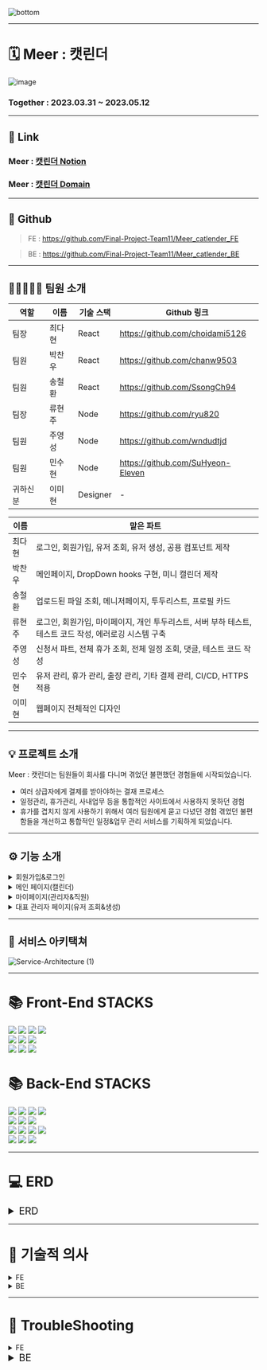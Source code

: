 ![bottom](https://github.com/Final-Project-Team11/Meer_catlender_FE/assets/124993422/c7aac152-34cd-40f2-ac32-2528b76f06c5)

---
# 🗓️ Meer : 캣린더
![image](https://github.com/Final-Project-Team11/Meer_catlender_FE/assets/124577334/eb462824-687b-485c-9223-0399ef3c82a4)

### Together : 2023.03.31 ~ 2023.05.12

---
## 🔗 Link

### Meer : [캣린더 Notion](https://magical-puppy-b7f.notion.site/Final_Project_Team11-Meer-71cb657348d24b188150a5e12df42b86)
### Meer : [캣린더 Domain](https://meercatlendar.store)
---
## 🔗  Github

> FE : https://github.com/Final-Project-Team11/Meer_catlender_FE 

> BE : https://github.com/Final-Project-Team11/Meer_catlender_BE

---

## 🙋🏼‍♀️🙋🏼 팀원 소개 


| 역할 | 이름   | 기술 스택 |  Github 링크              |
| --- | ------ | --------- | ------------------------ |
| 팀장 | 최다현 | React     |  https://github.com/choidami5126 |
| 팀원 | 박찬우 | React     |  https://github.com/chanw9503 |
| 팀원 | 송철환 | React     |  https://github.com/SsongCh94 |
| 팀장 | 류현주 | Node      |  https://github.com/ryu820 |
| 팀원 | 주영성 | Node      |  https://github.com/wndudtjd |
| 팀원 | 민수현 | Node      |  https://github.com/SuHyeon-Eleven |
| 귀하신 분 | 이미현 | Designer   | -                        |

| 이름 | 맡은 파트 |
| --- | --------- |
| 최다현 | 로그인, 회원가입, 유저 조회, 유저 생성, 공용 컴포넌트 제작 |
| 박찬우 | 메인페이지, DropDown hooks 구현, 미니 캘린더 제작 |
| 송철환 | 업로드된 파일 조회, 메니저페이지, 투두리스트, 프로필 카드 |
| 류현주 | 로그인, 회원가입, 마이페이지, 개인 투두리스트, 서버 부하 테스트, 테스트 코드 작성, 에러로깅 시스템 구축 |
| 주영성 | 신청서 파트, 전체 휴가 조회, 전체 일정 조회, 댓글, 테스트 코드 작성 |
| 민수현 | 유저 관리, 휴가 관리, 출장 관리, 기타 결제 관리, CI/CD, HTTPS적용 |
| 이미현 | 웹페이지 전체적인 디자인 |

---

## 💡 프로젝트 소개 
Meer : 캣린더는 팀원들이 회사를 다니며 겪었던 불편했던 경험들에 시작되었습니다.

- 여러 상급자에게 결제를 받아야하는 결재 프로세스
- 일정관리, 휴가관리, 사내업무 등을 통합적인 사이트에서 사용하지 못하던 경험
- 휴가를 겹치지 않게 사용하기 위해서 여러 팀원에게 묻고 다녔던 경험
겪었던 불편함들을 개선하고 통합적인 일정&업무 관리 서비스를 기획하게 되었습니다.

---

## ⚙️ 기능 소개

<details>
<summary>회원가입&로그인</summary>

- 회원가입은 `대표 관리자`만 가능합니다.
  
- 대표 관리자는 회원가입 후 좌측 상단 카트 박스에 `유저 관리`를 통해 유저 조회&생성 페이지로 이동하여 `기존 유저를 조회` 하거나 `신규 유저를 생성`할 수 있습니다.
  
- 신규 유저 생성 시 비밀번호는 아이디와 같으며, `최초 로그인 시 변경`합니다.
</details>

<details>
<summary>메인 페이지(캘린더)</summary>

- 우측 상단 `Change Icon`을 통해 `일정 ←→ 휴가 탭`을 변경할 수 있습니다.
  
- 캘린더를 `클릭, 드래그` 하여 일정, 휴가를 생성할 수 있습니다.
  
- 일정 탭에서는 `회의, 이벤트, 출장, 미팅` ****중 선택하여 작성합니다.
  
- 파일을 첨부하거나, 팀원을 멘션할 수 있습니다.
  
- 우측 상단 드롭다운을 통해 `문서류(보고서, 회의록, 결제요청서)`를 작성할 수 있습니다.
  
- 휴가 탭에서는 `휴가, 반차, 연차, 병가`를 선택하여 작성할 수 있습니다.
  
- 좌측 Todo 보드를 통해 내 업무 리스트들을 작성하고, 확인할 수 있습니다.
  
  - **(마이페이지와 연동됩니다.)**
  
- 프로필 카드의 `수정 아이콘`을 통해, 유저의 정보를 수정할 수 있습니다.
  
</details>
  
 <details>
<summary>마이페이지(관리자&직원)</summary> 

- 프로필 카드의 기능은 메인 페이지와 동일합니다.
   
- Todo 리스트의 기능은 메인 페이지와 동일합니다.
   
- 상단 미니 캘린더로 `금주의 일정을 확인`할 수 있고 클릭 시 메인 페이지로 이동합니다.
   
- 좌측 하단 내가 올린 최근 휴가의 `승인, 반려, 대기중` 상태에 따라 아이콘이 변경됩니다.

- **언급된 일정** : 내가 멘션된 일정 리스트를 볼 수 있습니다.(관리자의 경우 모든 일정에 태그 됩니다.)
   
- **보고서** : 팀내에 작성된 보고서 리스트를 볼 수 있습니다.
  - 클릭 시 상세 내용 확인이 가능합니다.
   
- **출장관련/내가 올린 결재** : 
  1. `관리자` 직원이 올린 출장 일정을 확인하고 승인/반려 합니다.
  2. `직원` 내가 올린 결재 리스트와 승인/반려 상태를 확인할 수 있습니다.
   
- 휴가 요청 : 
  1. `관리자`의 경우에만 표출 됩니다. 팀원이 올린 휴가에 대해서 승인/반려 할 수 있습니다.
   
- **회의록, 보고서** : 팀내에 작성된 회의록과 보고서 리스트를 볼 수 있습니다.
  - 클릭 시 상세 내용 확인이 가능합니다
   
- **결재요청/ 내가 올린 파일** : 
  1. `관리자`직원이 올린 결재요청을 확인하고 승인/반려 할 수 있습니다. 
  2. `직원` 팀내에 내가 올린 파일 리스트를 볼 수 있습니다.
   
  </details>

 <details>
<summary>대표 관리자 페이지(유저 조회&생성)</summary> 

- 전체 유저를 조회할 수 있고, `팀별로 필터링, 이름으로 특정 유저를 검색`할 수 있습니다.
     
- 특정 유저 클릭 시 `상세 정보를 조회`할 수 있습니다
     
- 상세 조회 중 유저의 정보를 `수정, 삭제`할 수 있습니다.
     
- 신규 유저 계정을 `생성`할 수 있습니다.
 </details>
  
---
  
## 🧩 서비스 아키택쳐

![Service-Architecture (1)](https://github.com/Final-Project-Team11/Meer_catlender_FE/assets/124577334/2d549489-3aaf-40d2-902e-ecc28485db05)

---


<div align=left><h1>📚 Front-End STACKS</h1></div>
<div align=left> 
  <img src="https://img.shields.io/badge/typescript-3178C6?style=for-the-badge&logo=typescript&logoColor=white">
  <img src="https://img.shields.io/badge/axios-5A29E4?style=for-the-badge&logo=axios&logoColor=white">
  <img src="https://img.shields.io/badge/react-61DAFB?style=for-the-badge&logo=react&logoColor=white">
  <img src="https://img.shields.io/badge/vercel-000000?style=for-the-badge&logo=vercel&logoColor=white">
  <br>
  
  <img src="https://img.shields.io/badge/react query-FF4154?style=for-the-badge&logo=react query&logoColor=white">
  <img src="https://img.shields.io/badge/styled components-DB7093?style=for-the-badge&logo=styled components&logoColor=white">
  <img src="https://img.shields.io/badge/react hook form-EC5990?style=for-the-badge&logo=react hook form&logoColor=white">
  <br>
  
  <img src="https://img.shields.io/badge/react router-CA4245?style=for-the-badge&logo=react router&logoColor=white">
  <img src="https://img.shields.io/badge/recoil-000000?style=for-the-badge&logo=recoli&logoColor=white">
  <img src="https://img.shields.io/badge/toast ui calendar-FF6618?style=for-the-badge&logo=toast ui calendar&logoColor=white">
</div>

<div align=left><h1>📚 Back-End STACKS</h1></div>
<div align=left> 
  <img src="https://img.shields.io/badge/javascript-F7DF1E?style=for-the-badge&logo=javascript&logoColor=white">
  <img src="https://img.shields.io/badge/node.js-339933?style=for-the-badge&logo=node.js&logoColor=white">
  <img src="https://img.shields.io/badge/amazon ec2-FF9900?style=for-the-badge&logo=amazon ec2&logoColor=white">
  <img src="https://img.shields.io/badge/pm2-2B037A?style=for-the-badge&logo=pm2&logoColor=white">
  <br>
  
  <img src="https://img.shields.io/badge/json web tokens-000000?style=for-the-badge&logo=json web tokens&logoColor=white">
  <img src="https://img.shields.io/badge/sequelize-52B0E7?style=for-the-badge&logo=sequelize&logoColor=white">
  <img src="https://img.shields.io/badge/jest-C21325?style=for-the-badge&logo=jest&logoColor=white">
  <br>
  
  <img src="https://img.shields.io/badge/express-000000?style=for-the-badge&logo=express&logoColor=white">
  <img src="https://img.shields.io/badge/github actions-2088FF?style=for-the-badge&logo=github actions&logoColor=white">
  <img src="https://img.shields.io/badge/multer-F46519?style=for-the-badge&logo=multer&logoColor=white">
  <img src="https://img.shields.io/badge/amazon rds-527FFF?style=for-the-badge&logo=amazon rds&logoColor=white">
  <br>
  
  <img src="https://img.shields.io/badge/slack-4A154B?style=for-the-badge&logo=slack&logoColor=white">
  <img src="https://img.shields.io/badge/mysql-4479A1?style=for-the-badge&logo=mysql&logoColor=white">
  <img src="https://img.shields.io/badge/amazon s3-569A31?style=for-the-badge&logo=amazon s3&logoColor=white">
</div>

---

# 💻 ERD
<details>
<summary style="font-size: 20px;">ERD</summary>

![drawSQL-final-export-2023-05-05](https://github.com/Final-Project-Team11/Meer_catlender_BE/assets/70690690/0592d0d4-6398-4ece-be27-bf444222b154)
  
</details>

---

# 🧠 기술적 의사 
 <details>
<summary>FE</summary> 
  
  
<details>
<summary>TypeScript</summary> 
  
1. JavaScript는 모든 타입을 받을 수 있어 비교적 빠른 작업이 가능하지만, 가독성과 유지 보수 측면에서 단점이 존재
  
2. TypeScript는 JavaScript의 상위 집합 언어로, 정적 타입 검사와 코드 어시스트 기능 등을 제공하여 코드의 안정성과 가독성을 높여주는 장점을 가짐
    - TypeScript의 정적 타입 검사로 인해 코드가 더 안정적이며, 개발자들이 이해하기 쉬운 코드 작성 가능
  
3. TypeScript는 컴파일 타임에 오류를 잡을 수 있어서 런타임에 발생하는 오류를 미리 방지 가능
    - 컴파일 과정에서 발견되는 오류들로 인해 실행 전에 수정 가능하며, 런타임 오류 발생 확률 감소
  
4. TypeScript는 ES6 이상의 기능을 지원하므로 현재 수요되는 모던한 개발에 적합
    - 최신 JavaScript 기능과 함께 사용 가능하며, 더 나은 개발 경험 제공
  
5. 현재 취업 시장에서는 TypeScript 경험자에 대한 수요가 많으며, TypeScript를 경험하고 익히는 것은 취업 시장에서의 경쟁력을 높이는 데 도움이 될 것으로 예상됨
    - 기업들이 프로젝트의 안정성과 유지 보수를 위해 TypeScript를 선호하고, TypeScript에 익숙한 개발자들을 찾기 때문
  
6. TypeScript는 큰 프로젝트와 협업 시 효과적
    - 정적 타입으로 인해 프로젝트 규모가 커지거나 여러 개발자들과 협업할 때 유리함
    - 코드의 의도와 구조를 명확하게 표현하여 다른 개발자들이 이해하기 쉽게 함
  
7. TypeScript는 커뮤니티 지원이 강함
    - 많은 개발자들이 사용하고 지원하므로, 문제 해결이나 새로운 정보를 얻기 쉬움
        - 많은 라이브러리들이 TypeScript 지원을 제공하며, 타입 정의 파일이 다양하게 존재함
  
</details>
  
  
<details>
<summary>tanstack@react-query</summary> 
    
 1. 데이터 동기화 및 배경 업데이트
     - 데이터를 자동으로 동기화하고 배경에서 업데이트할 수 있습니다. 이를 통해 항상 최신 상태의 데이터를 보여줄 수 있습니다.
  
 2. 쿼리 결과 캐싱 및 공유
     - 동일한 쿼리를 여러 컴포넌트에서 사용할 때, 캐시된 결과를 자동으로 공유하여 중복 요청을 방지하고 성능을 향상시킬 수 있습니다.
  
 3. 복잡한 로딩 상태 처리 간소화
     - React Query는 로딩, 에러, 데이터 상태를 쉽게 관리할 수 있는 훅을 제공하여 복잡한 상태 처리를 간소화합니다.
  
 4. 쿼리 반복 및 자동화
     - 쿼리를 자동으로 반복하거나, 원하는 시점에 재요청할 수 있어서 사용자가 새로고침 없이 새로운 데이터를 확인할 수 있습니다.
  
 5. 데이터 패치 및 최적화
     - 데이터를 서버에서 패치한 후, 캐시를 최적화하고 관련 쿼리를 무효화하여 변경된 데이터를 반영할 수 있습니다.
  
 6. 지연 로딩 및 무한 스크롤 지원
     - React Query를 이용해 지연 로딩과 무한 스크롤 기능을 손쉽게 구현할 수 있습니다.
  
 7. 서버에서의 에러 처리
     - 서버에서 발생한 에러를 쉽게 처리할 수 있으며, 에러를 사용자에게 친절하게 전달할 수 있습니다.
  
 8. 개발자도구 지원
     - React Query Devtools 를 사용하면 쿼리와 캐시의 상태를 실시간으로 확인할 수 있어서, 문제를 파악하고 디버깅하기에 용이합니다.
     - 데브툴즈를 통해 쿼리를 강제로 리패치하거나, 캐시를 삭제하거나, 로딩 상태를 유지하며 다양한 상태를 미리 체크할 수 있습니다.
 </details>
   
 <details>
<summary>Recoil</summary> 
   
 - 기존에 React-Query만을 사용하여 데이터를 관리하고 있었습니다.
   - 그러나 **A작업에서는 B데이터의 일부분만 필요한 경우**가 있어서,각각의 쿼리를 사용하여 데이터를 불러오는 것이 번거로웠습니다.
   - 이로 인해 **전역 상태 관리를 도입하여 API 호출 비용을 절감**할 수 있다는 아이디어가 제시되었습니다.
 
 - Redux와 Recoil 중에서 선택을 고민하다가, 기술 매니저님들의 의견과 프로젝트 아키텍쳐를 고려하여 **Recoil**을 도입하기로 결정했습니다.
   - **프로젝트에서 관리해야 할 전역 데이터가 많지 않아서** Redux보다는 상대적으로 가볍고,
     공식문서가 한글화가 잘 되어 있어서 새로운 스택을 접하는 것이 용이할 것으로 판단했습니다.
     또한, 팀원 모두 Redux를 사용해 본 경험이 있어서 새로운 스택을 도입하는 것에 대한 의견 수렴이 가능했습니다.
 </details>
  
 <details>
<summary>TOAST UI CALENDAR</summary> 
     
<details>
<summary>Custom 제작 vs library 제작 비교</summary> 
  
 1. Calendar 사용에 있어서 library vs Custom 비교해보기 
  
- Library를 사용했을 때 필요사항

- [x]  라이브러리를 쓸 수 있는지?

- [x]  라이브러리가 내가 원하는데로 열리는지?

- [x]  Custom으로 CSS 변경이 되는지?

- [x]  서버와 연동해서 데이터를 주고받고 할 수 있는지?

- [x]  기존에 와이어프레임에서 디자인 한 내용이 적용 되는지?

- Custom 했을 때 필요사항

- [x]  달력의 기능을 낼 수 있는지?

- [x]  원하는 기능을 적용할 수 있는지?

- [ ]  기간내에 모든 기능을 적용할 수 있는지?(애매)

- [ ]  Library보다 더 나은 기능을 만들 수 있는지? (애매)

**※ 달력부분은 이번 프로젝트내에 있어 핵심기능이기 때문에**
        
**더 나은 서비스 제공을 위해 library를 사용할 예정**
        
 </details>

### TOAST UI CALENDAR 선정 이유
    
- 무료 및 오픈 소스 :
   “Toast UI Calendar”는 무료이면서 오픈소스 라이센스를 가지고 있어서 자유롭게 사용하고 수정 가능
   
- 다양한 확장 기능 :
   - "Toast UI Calendar"는 다양한 확장 기능을 제공하여 개발자가 쉽게 캘린더를 확장하고 커스터마이징 가능
   - 주간/월간/연간 등 다양한 뷰 모드, 드래그 앤 드롭을 통한 이벤트 이동 및 크기 조절  등의 기능을 제공
   
- 사용성
   - "Toast UI Calendar"는 사용자 친화적인 인터페이스와 직관적인 사용성을 제공
   - 쉽게 이벤트를 추가, 수정, 삭제할 수 있고, 다양한 일정을 시간대별로 표시하고 관리 가능
   
- 유연한 커스터마이징:
   - "Toast UI Calendar"는 날짜와 시간에 대한 포맷, 이벤트의 색상 및 아이콘 등을 커스터마이징
   - 디자인 요구사항에 맞게 캘린더를 변경 가능
   
- 기간내 완성도 :
   - 기간내에 Custom 제작과 libaray 사용을 고려 했을때 더 나은 방향으로 선택
   
 </details>
   <details>
<summary>Vercel</summary> 
     
- 빠른 배포 : Vercel은 글로벌 CDN(Content Delivery NetWork)을 사용하여 전 세계적으로 빠른 속도로 배포 속도로 배포 할 수 있습니다.
     
- 무료 SSL(https:) 인증서 : Vercel  무료 SSL 인증서를 제공하고 있습니다.
     
- CI/CD 지원 : Vercel은 Github과 같은 버전 관리 시스템과 통합하여 자동화된 CI/CD 를 지원합니다.
     
- 무료 호스팅 : Vercel은 매우 높은 수준의 무료 호스팅을 제공합니다.
  
- Vercel은 React로 구축된 웹사이트나 애플리케이션을 배포하고 관리하기에 이상적인 플랫폼
     
 </details>
   
<details>
<summary>React-Hook-Form</summary> 
       
- 특정 페이지들에서 Input 태그를 자주 사용하고 있는데, Commom-Component를 구축하여 사용하고, 컴포넌트를 분리해도 코드 간소화에 한계를 느껴 도입하게 되었습니다.

- 도입하면서 현재까지 얻은 이점은 다음과 같습니다.

1. **state 관리가 필요 없어졌습니다.** 이전에는 각각의 Input 태그에 대해 state를 정의하고, onChange 이벤트 핸들러를 작성하여 값을 업데이트 해주는 작업이 필요했습니다.
       React-Hook-Form을 도입 하면서 이 작업들이 필요 없어졌습니다.

2. Input 태그마다 고정적으로 사용되던 value와 onChange가 빠지면서 **Input 태그마다 코드가 2줄씩 감소하였습니다.**
       
3. **내장 함수를 통해** 유효성 검사, 필드의 값 추출 등 유용한 기능을 사용할 수 있습니다.
       이는 기존에는 각각의 Input 태그에 대해 별도로 구현해야 했던 기능이었습니다.
       또한, 추가적으로 사용 가능한 기능들이 있는지 파악하고 있습니다.
       
4. React-Hook_Form를 사용함으로서 **비제어 컴포넌트**를 다루게 되는데 이때 입력 필드의 상태를 State에 저장하지 않고
       React-Hook-Form이 내부적으로 유지함으로 입력필드가 변경되어도, State가 업데이트 되지 않아 **리렌더링을 줄일 수 있습니다.**
 </details>
</details>


<details>
<summary>BE</summary>	

<details>
<summary>express</summary>	
	
- 정해진 기간안에 기능 개발을 위해 빠르고 유연성이 높은 express를 사용하게 되었습니다.
- 미들웨어 구조를 사용하여 필요한 기능만 선택적으로 사용할 수 있어 가볍고 유연한 특징을 갖고 있습니다. 
	이를 통해 개발자는 웹 애플리케이션을 더욱 쉽게 개발하고, 필요한 기능을 자유롭게 조합하여 사용할 수 있습니다. 
	또한 Express는 간단하고 빠른 개발을 위해 필요한 다양한 기능과 구조를 제공하며, 이를 활용하여 생산성을 높일 수 있습니다.
</details>

<details>
<summary>Sequelize</summary>
	
- Sequelize는 Node.js에서 사용할 수 있는 ORM(Object-Relational Mapping) 중 하나입니다. 
	Sequelize를 사용하면 SQL 데이터베이스와 JavaScript 객체 간의 변환을 자동화할 수 있으며, PostgreSQL, MySQL, SQLite, MSSQL 등 다양한 데이터베이스를 지원합니다. 
	Sequelize는 강력한 기능과 높은 수준의 유연성을 제공하며 Promise와 async/await 패턴을 지원하여 비동기 처리를 간편하게 할 수 있습니다. 
	Sequelize는 대규모 개발자 커뮤니티가 존재하며, 많은 사용자들이 지속적으로 업데이트하고 개선하고 있습니다.
    	이를 통해 데이터베이스 쿼리 작성을 간소화하고, 코드의 가독성과 유지보수성을 높일 수 있습니다. 
</details>

	
<details>
<summary>EC2</summary>
	
- EC2는 가상 머신 인스턴스를 제공하여 다양한 운영 체제와 애플리케이션을 지원하며, 
	보안 기능, 스케일링 기능, 통합 기능 등을 제공하여 유연하고 확장성 있는 클라우드 서비스를 제공합니다. 
	특히, AWS의 다양한 서비스와 통합되어 있어 다양한 어플리케이션 아키텍처를 구축할 수 있으며, 에코시스템과 커뮤니티가 성숙하여 지원과 협업이 용이합니다.
</details>

<details>
<summary>RDS</summary>
	
- EC2로 데이터베이스 서버를 직접 관리시 설정, 패치, 백업 등의 관리 작업이 번거롭고 안정성을 보장하기 어렵습니다. 
	반면, RDS는 콘솔이나 API를 통해 쉽게 백업과 복구를 할 수 있으며 인스턴스 크기를 쉽게 조정하며 클릭 한 번으로 높은 가용성 확보할 수 있습니다.
	이러한 장점들을 통해 데이터베이스 도입 및 관리 시간과 노력을 줄여줍니다.
</details>
	

<details>
<summary>S3 / S3-bucket</summary>
	
- S3 (Simple Storage Service)은 AWS에서 제공하는 객체 스토리지 서비스로, 안정성, 확장성, 비용 효율성, 보안성, 유연성 등 다양한 용도를 제공합니다.
	S3는 데이터를 안전하게 저장하고 필요한 만큼 데이터를 저장할 수 있으며, 비용을 절감할 수 있습니다. 또한, 다양한 용도로 사용할 수 있어 유연성이 높으며,
	업계 최고 수준의 내구성을 제공하여 데이터 손실의 위험이 거의 없습니다.
</details>

<details>
<summary>MySQL</summary>
	
- MySQL은 관계형 데이터베이스로 복잡한 데이터 구조를 가진 프로젝트에 접합합니다. 
	저희의 프로젝트는 데이터 구조가 복잡하고 테이블간의 관계성이 중요해서 MySQL을 선택하게 되었습니다. 
	MySQL은 테이블 간의 관계를 효율적으로 나타내어 데이터 조작을 용이하게 하며 SQL 언어를 사용하여 데이터를 쉽게 검색하고 관리할 수 있습니다. 
</details>    

<details>
<summary>Jest</summary>
	
- Jest는 자바스크립트 코드를 테스트하기 위한 강력한 프레임워크로, 다양한 장점을 가지고 있습니다. 
	첫째, 간단한 설정만으로도 쉽게 테스트 환경을 구성할 수 있습니다. 
	둘째, 코드 커버리지 측정, 스냅샷 테스트, 모킹, 비동기 코드 테스트 등 다양한 기능을 제공합니다. 
	셋째, Facebook에서 개발하고 관리하는 프로젝트로 널리 사용되며, 다양한 커뮤니티에서 지원하고 있어서 문제 발생 시 대처하기가 쉽습니다. 
	** 넷째, 병렬로 테스트를 실행하여 실행 속도가 빠르며, 코드 변경에 대한 피드백을 빠르게 받을 수 있습니다.
	** 다섯째, 테스트 결과를 직관적으로 파악할 수 있는 기능을 제공하여 사용성이 좋습니다. 
	이전에는 여러 테스트 라이브러리를 조합해서 사용하는 번거로움이 있었지만, Jest를 사용하면 이러한 문제점을 간편하게 해결할 수 있습니다.
</details> 
	
<details>
<summary>GitHub Action</summary>
	
- 깃허브액션은 깃허브와 긴밀하게 통합되어 있어 깃허브 리포지토리에서 CI/CD 파이프라인을 구성하고 실행할 수 있으며, 
	다양한 빌드 및 배포 옵션을 제공하고 높은 확장성을 가지며 무료로 제공됩니다. 
	또한, 많은 개발자들이 사용하고 있어 다양한 템플릿 및 예제 코드가 공유되어 있어 새로운 프로젝트를 시작할 때 편리하게 활용할 수 있습니다.

</details> 

<details>
<summary>Slack Webhook</summary>	
	
- 에러 로그 확인의 불편함이 있었습니다. 
	기존 사용하던 pm2 log, winston 은 로그를 실시간으로 확인하기 어려웠고, 팀원들이 수동으로 로그를 확인해야 했기 때문에 불편하고 시간이 많이 소요되었습니다.
	이러한 기존 방식의 불편함을 개선하고자 Slack Webhook으로 알림 기능을 도입하였습니다. 
	팀원들이 실시간으로 에러 알림을 받을 수 있게 함으로써, 문제 상황을 즉시 인지하고 빠르게 원인을 파악할 수 있게되었고. 
	발생한 이슈에 대해 신속하게 대응할 수 있어 개발 및 유지보수 과정에서 시간과 노력을 절약할 수 있게 되었습니다.
	
</details> 	
</details>

---

# 🔫  TroubleShooting

<details>
<summary>FE</summary>	

<details>
<summary>이벤트 버블링</summary>		
	
<aside>
	    
💡 문제 인식
    
- 모달을 띄운 뒤, 모달 내부의 닫기 버튼이나 모달의 백그라운드를 누르면 모달이 닫히게 closeModal 함수를 등록해주었는데, 모달이 닫히지 않음.
- 아래는 문제의 코드. closeModal 함수가 modal을 닫게하는 기능을 하고, 백그라운드와 닫기 버튼에 함수를 등록하였지만 동작안함.
- code(문제가 발생한 곳)
            
```tsx
    return (
       <UI.StUploadedFileBlock key={file.eventId} onClick={modalOpenHandler}> // modal 내에서 click 이벤트 발생시, 해당위치의 click 이벤트도 발생
            {modalOpen && (
            	<Modal closeModal={closeModal}>
            	<UploadedDetail
            		 data={data}
            		 isLoading={isLoading}
            		 type={type}
            		 closeModal={closeModal}
            	/>
            	</Modal>
            	)}
                <UI.StNameDateBlock>
                    <UI.StContentSpan>😵‍💫 | {file.userName}</UI.StContentSpan>
                    UI.StDateSpan className="date"> {file.enrollDay}</UI.StDateSpan>
                    </UI.StNameDateBlock>
                    <UI.StContentSpan>📎 | {file.fileName}</UI.StContentSpan>
               </UI.StUploadedFileBlock>
    );
```
            
- Modal Open/Close 관련 코드
	1. `closeModal`, `Modal` 나오는 조건
                
 ```tsx
    const closeModal = () => {
    setModalOpen(false);
    console.log('test');
    };
                
    {modalOpen && (
          <Modal closeModal={closeModal}>
          <UploadedDetail
                data={data}
                isLoading={isLoading}
                type={type}
                closeModal={closeModal}
           />
           </Modal>
    )}
 ```
                
            
 2. `Modal` 컴포넌트내에서  백그라운드 클릭 시 `closeModal()` 호출
            
 ```tsx
    <StModalBackground
          background={background}
          onClick={() => closeModal()}
    ></StModalBackground>
 ```
            
 - `Modal` 은 `UploadedDetail` 을 `children`으로 받아서 모달에서 보여준다.
 - `UploadedDetail`에서 `props`로 `closeModal`을 받아서 `button` 의 `onClick`에 넣어주었다.
	    
 </aside>
    
	
 <aside>    
 🚫 **문제 분석**
    
 - Modal의 Open/Close 관련된 내용에 Log를 찍어 전반적인 흐름 파악
	 - **closeModal**에 **console.log**(’test’) 를 넣어줘서, closeModal이 실행된다면 콘솔에서 확인할 수 있게 세팅했다.
 - 문제가 되는 부분 분석
	 - `onMouseClick()`(백그라운트 클릭)으로 인한 `closeModal` 시 정상 작동 확인
	 - `button` 으로 인한 `closeModal()` 시, `modalOpen` `State` 값이 변경되지 않아, `Modal`이 `Close` 되지 않는 현상 파악
	 - 실제적으로 `button`으로 `Click`으로 `closeModal()`을 해서 `State`의 변화를 일으켰지만, **부모**에 있는 `onClick()`이 실행되서
	 `closeModal()`이 재호출되 `State` 값이 안바뀐것처럼 보이는 문제 발견
 </aside>
    
	
 <aside>
 ⚙ **시도**
    
 - closeModal을 실행시키는 이벤트를 onClick이 아닌 onMouseDown 으로 바꿔봄
	 - closeModal이 실행되고, setModalOpen(false)도 실행되며 모달이 정상적으로 닫힘.
        
 - onClick 시, 왜 부모에 있는 Click 이벤트가 작동하는지에 대한 원인파악
	 - 이벤트 버블링 분석
 </aside>
    	
<aside>
	
🛠 **해결**
	
이벤트 버블링 - Event Bubbling
   
이벤트 버블링은 특정 화면 요소에서 이벤트가 발생했을 때 해당 이벤트가 더 상위의 화면 요소들로 전달되어 가는 특성을 의미한다.
    
![https://user-images.githubusercontent.com/122278657/233428841-b58f5dc6-1aa2-4fce-9b70-4a3e3cbb3c4f.png](https://user-images.githubusercontent.com/122278657/233428841-b58f5dc6-1aa2-4fce-9b70-4a3e3cbb3c4f.png)
    
**해결 코드 1**
    
    - `stopPropagation()` 메서드로 이벤트의 전파를 방지한다.
    
    ```jsx
    const closeModal = (event) => {
    event.stopPropagation(); //stopPropagation()을 사용해 버블링 방지 
    setModalOpen(false);
    };
    ```
    
    **해결 코드 2**
    
    - `Modal` 은 `StUploadedFileBlock` 안에 들어가 있을 필요가 없으니 따로 빼준다.
    - 더이상 `StUploadedFileBlock`는 `Modal`의 상위태그가 아니기 때문에 이벤트 전파가 일어나지 않는다.
    
    ```tsx
    return (
          <UI.StUploadedFileBlock key={file.eventId} onClick={modalOpenHandler}>
            <UI.StNameDateBlock>
              <UI.StContentSpan>😵‍💫 | {file.userName}</UI.StContentSpan>
              <UI.StDateSpan className="date"> {file.enrollDay}</UI.StDateSpan>
            </UI.StNameDateBlock>
            <UI.StContentSpan>📎 | {file.fileName}</UI.StContentSpan>
          </UI.StUploadedFileBlock>
    		{modalOpen && (
            <Modal closeModal={closeModal}>
              <UploadedDetail
                data={data}
                isLoading={isLoading}
                type={type}
                closeModal={closeModal}
    	        />
            </Modal>
          )}
      );
    ```
    
    </aside>
    
	
	
    <aside>
    ❓ **궁금했던 부분** 
    
     ****`useEffect`로 `modalOpen state`가 바뀔 시 상태값을 `Log`로 찍었는데,  상태변화 (false→true→false) 가 찍혀야 되지않나?
    
    **답** :
     `setState`는 비동기 함수이기 때문에 `state`의 변화는 렌더링이 일어난 이후에 바뀌게 된다. 현재 상황은 렌더링 되기전에 일어나는 상황이기 때문에, `state`상태 변화는 버블링의 마지막 부분인
    `true` 값이 되는것이고 `useEffect`는 상태값이 변화가 일어나지 않아 `Log`가 남지 않았다. 
    
    `button 에서 onClick 이벤트 발생` → `콘솔에 ‘test’ 출력` → `상위 div로 onClick 이벤트 전달, 동작` → 
    `button의 onClick이벤트인 closeModal이 비동기로 동작` → `상위 div의 openModal도 비동기로 동작` → `비동기로 실행된 결과값인 true만 돌아오게됨.`
    
    - modalOpen 의 상태 업데이트가 일어나기 전에 비동기로 false로 만들고 다시 true로 만들어서 내보냈으니 true인 결과만 보게 된다.
    </aside>

</details>
   
	
<details>
<summary>onClick이벤트와 onMouseDown이벤트, onBlur이벤트</summary>		
<aside>
💡 **문제 인식**
    
- **조건**
	- `todo 탭`에서 `category`, `todo` 를 추가하기 위해서 `+` 버튼을 누르면 `input`이 생긴다.
        - `input`에 내용물이 있을 때 `+` 버튼을 누르면 `input`의 내용이 `category` 또는 `todo`에 저장된다.
        - `input`에서 `focus`가 사라질 시 `input`은 사라져야 한다.
- **문제**
        - `input`이 열려있을 때 `+` 버튼을 누르면 `input`이 닫혔다가 곧바로 다시 열린다.
- 코드

 ```tsx
       const categoryPlusHandler = () => {
        // input이 닫혀있다면 열림
        if (openCategoryInput === false) {
             setOpenCategoryInput(true);
             console.log('열렸다');
           }
       // 인풋이 열려있고, input이 비어있지 않다면 post 동작, input 비움
        else if (openCategoryInput && categoryState.length !== 0) {
            setCategoryState('');
            setOpenCategoryInput(false);
            console.log('닫히냐?');
          }
       // 인풋이 열려있지만, 비어있다면 인풋 닫음
       else {
      setOpenCategoryInput(false);
      console.log('닫혀라');
    }
   };
 ```
        
```tsx
// 인풋에서 포커스 사라지면 input 닫힘
    const blurHandler = () => {
      setValue('');
      console.log('블러');
      inputHandler(false);
   };
        
    return (
     <UI.StCategoryInputBlock>
     <UI.StCircleBlock />
     <UI.StCategoryInput
          ref={inputRef}
          type="text"
          maxLength={10}
          value={value}
          onChange={onChange}
          onKeyPress={handleKeyPress}
          onBlur={blurHandler}
     />
     </UI.StCategoryInputBlock>
  );
 ```
        
</aside>
    
<aside>
 🚫 **시도, 문제 원인**
    
- **시도**
        - `input`을 열고 닫는 `state`를 콘솔로 찍어보니, `input`이 열려있을 때 `+` 버튼을 누르면 `false`가 되며 `‘블러’` 가 찍히고, 곧바로 다시 `true`가 되며 `'열렸다'`가 찍히는걸 볼 수 있었다.
- **문제 원인**
        - 콘솔을 찍힌걸 보면 `blurHandler`가 먼저 발동해서 `input`을 닫고, 그 뒤 `onClick`이 발동하며 `input`이 닫혀있으니 다시 열어버린 걸 볼 수 있다.
</aside>
    
<aside>
🛠 **해결**
    
- `onClick`으로 등록되어있던 `+` 버튼의 기능을 `onMouseDown` 으로 바꿔주었다.
        
`<UI.StPlusSpan *onMouseDown*={clickFn}>+</UI.StPlusSpan>`
        
</aside>
    
<aside>
❗ **알게 된 점**
    
 ### `onBlur` 이벤트와 `onClick`이벤트, `mousedown`, `mouseup` 이벤트
    
- **onBlur**
	- `onBlur` 이벤트는 어떠한 요소가 `focus` 를 잃을 때 발동한다. 마우스를 클릭하든 탭을 누르든 `focus`만 잃으면 그 순간 바로 발동한다.
- **onClick**
        - `onClick` 이벤트는 `mousedown` 이벤트와 `mouseup` 이벤트를 합친 이벤트의 형태로, `onClick` 이벤트가 적용된 요소의 위에서 마우스를 누르는 것과 떼는 것이 이루어 져야 발동하는 이벤트이다.
- **mousedown**
        - `mousedown` 이벤트가 등록된 요소의 위에서 마우스를 누르면 발동하는 이벤트. 드래그 앤 드롭, 마우스 상호작용 추적 기능을 위해 이용되는 경우가 많으며, 마우스를 떼는것에 대한 조건은 없다.
- **mouseup**
        - `mouseup` 이벤트가 등록된 요소 위에서 커서를 떼기만 하면 될 것 같지만, 아니다.
        - `onClick`과 같이 요소 위에서 마우스를 누르고, 떼는 동작을 해야한다.
        - 다른 위치에서 클릭을 하고, 클릭을 유지한 상태에서 `mouseup` 이벤트가 등록된 요소에 커서를 위치시키고 마우스를 떼도 `mouseup` 이벤트는 발생하지 않는다.
        - 드래그 앤 드롭 기능등을 이용할 때 `mousedown` 이벤트와 함께 사용한다.
</aside>
    
<aside>
👍 **배운 점**
    
## `mousedown` 이벤트는 `onBlur` 이벤트보다 우선순위를 가진다.
    
- `onBlur` 이벤트는 `focus`가 사라지는 순간에 동작한다.
- `focus`가 사라지는 이유는 마우스가 클릭되었기 때문이다.
- 위와 같은 인과관계를 볼 때 `mousedown` 이벤트는 `onBlur` 이벤트보다 우선순위를 가지게된다.
    
## `onClick` 이벤트의 발생 시점
    
- `onClick` 이벤트는 `mousedown` 과 `mouseup` 이벤트의 조합이다.
- 따라서 한 요소에 세 개의 이벤트가 모두 등록되어 있다면 `mousedown` → `mouseup` → `onClick` 순으로 이벤트가 동작한다.
	
</aside>
</details>

<details>
<summary>DropDown hooks 구현하기</summary>
   
## DropDown hooks 만들기
    
<aside>
💡 문제 인식
    
- DropDown hooks 사용시 발생하는 문제
	- DropDown 사용 중, 화면을 움직이면 DropDown 위치가 변경된다.
        - DropDown 사용 중, 화면을 확대 축소하게 되면 DropDown 위치가 변경된다.
        - scroll에 따른 DropDown 위치 변경
        - Modal 창에서 DropDown, 사용 시, DropDown이 보이지 않는다.
        - DropDown이 브라우저 범위를 벗어나게 된다면 list가 보이지 않는다.
        - DropDown position값은 어떻게 설정할것인가?
</aside>
    
<aside>
🚫 문제 분석
- 브라우저의 변경에 따라 DropDown이 왜 변경되는지 확인
        - DropDown은 `position`을 `absolute` 로 사용중이기 때문에 브라우저가 변경될 때 마다 position 정보를 update 해줘야됨.
- Modal 창에서 DropDown 안뜨는 이유 확인
        - Modal 생성 방식 분석
        - 현재 Modal은 `position` 을 `fixed` 로 사용하고 있고 `z-index`를 `1500`을 주고 있는 상태
        - DropDown은 `position` 을 `absolute` 를 쓰고 있지만, `z-index` 값이 없기 때문에 
        현재는 Modal 창 뒤쪽으로 나타나고 있는 상황
- DropDown이 브라우저 범위를 벗어나는 문제
        - DropDown에게 position 정보를 넘겨 줄때, 브라우저의 높이값을 고려하지 않고 주었기 때문에 브라우저 범위를 벗어나게 됨
        - DropDown이 브라우저 범위를 벗어나게 될 상황에 대한 예외처리 필요
- DropDown position 문제
        - useRef를 사용해 내가 DropDown으로 사용할 Dom 요소에 접근해서 해당 요소의 position 값을 불러온다.
        - 값은 2가지를 가져올 것이고, input창을 감싸고있는 div 태그와 li 태그를 감싸고 있는 ul태그를 가져온다.
</aside>
    
<aside>
⚙ 시도한 것
    
- 브라우저의 상대좌표 / 절대좌표 구하는 방법 알아보기
	- 상대좌표 / 절대좌표
            > **screent 객체 화면 크기 구하기**
            > 
            
            screen.width : 화면(모니터 해상도)의 너비
            
            screen.availWidth : 모니터 화면의 작업 표시줄을 제외한 너비
            
            screen.height : 화면(모니터 해상도)의 높이
            
            screen.availHeight : 모니터 화면의 작업 표시줄을 제외한 높이
            
            > **브라우저 크기 구하기**
            > 
            
            브라우저 크기를 구하고 싶은 경우
            
            //실제 사용하는 브라우저 안쪽 너비
            
            document.body.offsetWidth: 이속성은 요소의 가장 바깥쪽 경계를 포함한 크기를 나타내며, 즉, 요소의 테두리(border), 패딩(padding), 스크롤바 등의 크기를 모두 포함.
            
            document.body.scrollWidth : 스크롤바를 포함한 콘텐츠의 실제 가로 크기. 즉, 화면에 보이지 않는 부분까지 모두 포함한 전체 너비
            
            document.body.clientWidth : 내부 콘텐츠의 영역의 너비를 나타내는 속성입니다. 이 속성은, 요소의 내부 콘텐츠 영역에서 스크롤바와 패딩을 제외한 실제 가로 길이를 나타내며, 즉, 스크롤바를 제외한 너비
            
            > **HTML5 표준**
            > 
            
            window.outerWidth  : 브라우저 창의 너비
            
            window.innerWidth  : 브라우저 두께를 제외한 너비
            
            window.outerHeight  *:* 브라우저 창의 높이
            
            window.innerHeight : **브라우저 두께를 제외한 높이
            
    
    - **코드 분석 & 문제 접근**
    
    ```tsx
    useEffect(() => {
        //input 태그를 감싸는 div
        const { current } = divRef;
    
        //팀목록을 li를 감싸고 있는 UI
        const ulCurrent = ulRef.current;
    
        if (current !== null && ulCurrent !== null) {
          const { top, left, height, width } = current.getBoundingClientRect();
          const absoluteTop = window.pageYOffset + current.getBoundingClientRect().top;
          const absoluteLeft = window.pageXOffset + current.getBoundingClientRect().left;
    
          //브라우저 전체 높이값보다 input을 감싸고 있는 div 태그 + UI 높이값보다 클때, UL 태그를 위로 올리기
          if (top + height + ulCurrent.getBoundingClientRect().height > window.innerHeight) {
            const ulHeight = ulCurrent.getBoundingClientRect().height;
            const newTop = absoluteTop - height - ulHeight;
            setInputPosition({ top: newTop, left: absoluteLeft, height, width });
          } else {
            setInputPosition({ top: absoluteTop, left: absoluteLeft, height, width });
          }
        }
      }, [isOpen, width]);
    ```
    
    1. 화면에 넘어갔냐 안넘어갔냐를 판별할 조건 필요.
    2. 화면이 넘어갔다면, DropList를 위로 펼쳐야됨.(가로로 펼치는경우는 못봤음)
    3. 넘어가지 않는다면, 그대로 아래로 내려오게 해야된다.
    4. 화면에서 좌측 스크롤이 있을 경우도 있으니, 좌측 스크롤을 고려해서 left를 설정한다.
    </aside>
    
    <aside>
    🛠 해결
    
    1️⃣ 브라우저 크기 변경에 따른 DropDown position 값 reset 
    
    해결 코드 
    
    ```tsx
    const [width, setWidth] = useState(window.innerWidth);
    
      const resizeHandler = () => {
        setWidth(window.innerWidth);
      };
    
      useEffect(() => {
        window.addEventListener('resize', resizeHandler);
    
        return () => {
          //cleanUp
          window.removeEventListener('resize', resizeHandler);
        };
      }, []);
    
    useEffect(() => {
    ...
    }, [isOpen, width]);
    ```
    
    1. addEventListener()를 통해서 ‘resize’ 크기 변화를 감지한다. 
    2. 변화값을 useState에 넣는다.
    3. useState값을 position 값을 세팅해주는 useEffect dependency array에 넣어서
    값 변경에 따라 position 값을 reset 해주도록 한다. 
    
    2️⃣ scroll을 고려한 DropDown position 값 설정하기 
    
    ```tsx
    const { top, left, height, width } = current.getBoundingClientRect();
    const absoluteTop = window.pageYOffset + current.getBoundingClientRect().top;
    const absoluteLeft = window.pageXOffset + current.getBoundingClientRect().left;
    ```
    
    1. 스크롤 x, y 로 2가지 경우가 생길 수 있다는 것을 인지한다.
    2. 스크롤 변화값에 따른 좌표값을 `window.pageYOffset` 로 불러온다.
    3. 내가 기준이 잡은 좌표 top 값과 left 값에 scroll에 따른 offset값을 더해준다. 
    
    3️⃣ Modal 창에서 DropDown, 사용 시, DropDown이 보이지 않는다.
    DropDown에서 Ul태그의 z-index 값을 2000 으로 설정함으로써, Modal 보다 높게 설정한다.
    
    4️⃣ DropDown이 브라우저 범위를 벗어나게 된다면 list가 보이지 않는다. 
    1. 브라우저의 범위를 벗어났을 때 예외처리를 생각한다.
    - 브라우저의 범위를 벗어나게 되면 DropDown 된 List를 기준 div의 아래가 아닌 위로 나타나게 한다.
    - 계산 방식은, 현재 브라우저의 높이값을 구한 뒤, 기준 div의 top + height 값에 list의 height 값을 
    더 했을 때, 브라우저의 높이값보다 큰지를 확인하는 조건을 형성한다.
    
    ```tsx
    if (top + height + ulCurrent.getBoundingClientRect().height > window.innerHeight
    ```
    
    - 조건이 true 일 경우
    
    ```tsx
     const ulHeight = ulCurrent.getBoundingClientRect().height;
     const newTop = absoluteTop - height - ulHeight;
     setInputPosition({ top: newTop, left: absoluteLeft, height, width });
    ```
    
    조건이 true가 된다면, list가 기준 div의 아래가 아닌 위로 나타나게 해야되기 때문에 기준 top 값에서
    높이값과 list의 높이값을 빼줌으로써  위로 나타나게 한다.
    
    - 조건이 false 일 경우
    
    ```tsx
    setInputPosition({ top: absoluteTop, left: absoluteLeft, height, width });
    ```
    
    5️⃣ DropDown position값은 어떻게 설정할것인가
    
    ```tsx
    const [divRef, ulRef, setIsOpen, isOpen, inputPosition] = useDropDown();
    
    ... 
    
    <styles.StInputBlock ref={divRef}>
            {tagList?.map(item => {
              return (
                <styles.StTagBlock key={item}>
                  <styles.StProfileBlock>
                    <styles.StImageBlock />
                    {item}
                  </styles.StProfileBlock>
                  {props.disable === false && (
                    <styles.StDeleteBlock id={item} onClick={deleteClickHandler}>
                      x
                    </styles.StDeleteBlock>
                  )}
                </styles.StTagBlock>
              );
            })}
            <styles.StInput
              onMouseDown={mouseDownHandler}
              onKeyPress={onInputKeyDownHandler}
              value={inputValue}
              onChange={e => setInputValue(e.target.value)}
              disabled={props.disable}
            />
          </styles.StInputBlock>
    ```
    
    기준이 되는 div태그의 DOM 요소에 접근할 수 있게 Ref값을 설정해 주고, 
    
    list가 되는 ul태그도 ref값을 설정해준다. 
    
    ```tsx
    //item list 값이 바뀔때마다, 위치를 재확인한다.
      //포탈은 position을 이용하기 때문에 위치 정보값이 필요하다.
      // getBoundingClientRect은 해당 요소의 상태좌표값을 가져오고,
      // 절대 좌표를 얻기 위해서는 window.pageYOffset을 더해주어야 한다.
      useEffect(() => {
        //input 태그를 감싸는 div
        const { current } = divRef;
    
        //팀목록을 li를 감싸고 있는 UI
        const ulCurrent = ulRef.current;
    
        if (current !== null && ulCurrent !== null) {
          const { top, left, height, width } = current.getBoundingClientRect();
          const absoluteTop = window.pageYOffset + current.getBoundingClientRect().top;
          const absoluteLeft = window.pageXOffset + current.getBoundingClientRect().left;
    
          //브라우저 전체 높이값보다 input을 감싸고 있는 div 태그 + UI 높이값보다 클때, UL 태그를 위로 올리기
          if (top + height + ulCurrent.getBoundingClientRect().height > window.innerHeight) {
            const ulHeight = ulCurrent.getBoundingClientRect().height;
            const newTop = absoluteTop - height - ulHeight;
            setInputPosition({ top: newTop, left: absoluteLeft, height, width });
          } else {
            setInputPosition({ top: absoluteTop, left: absoluteLeft, height, width });
          }
        }
      }, [isOpen, width]);
    ```
    
    그다음 Ref로 설정한 요소들의 `top`,`left`,`width`,`height` 값을 가져와 `position` 값을 setting 해준 뒤 그 값을 `return` 해준다.
    
    </aside>
    
    <aside>
    ❓ **궁금했던 부분** 
    
     ****현재 문제가 되고 있는 것이, `ul`태그의 `dom` 요소에 접근해서 `getBoundingClientRect()` 메서드를 통해 `ul` 태그의 높이값을 불러오고 있는데,  ****초기 태그의 높이값과 그 이후의 높이값이 다른 문제가 생겼다. 초기값의 높이값이 ul태그의 높이값만을 포함하고있는 것이 아닌, div태그와의 거리값도 포함이 되어 있어서, 
    
     list가 브라우저를 벗어났을때, 즉 위로 열리게 되면 문제가 생긴다.
    
    문제는 해결방안을 찾고 있고, 해결하는 즉시 내용을 공유할 예정이다.
    
    </aside>
	    
 </details>

<details>
<summary>비밀번호 입력에 따른 비밀번호 확인의 유효성</summary>

    ### ❗ 문제 인식
    
    ![Untitled](https://s3-us-west-2.amazonaws.com/secure.notion-static.com/909ac903-228e-4326-991d-b230a2b21592/Untitled.png)
    
    비밀번호 확인을 먼저 입력하고, 비밀번호 입력 시
    일치하는 값을 비밀번호에 입력했음에도,
    비밀번호 확인의 유효성 메세지가 사라지지 않는 문제가 발생함
    
    ### ❓ 원인
    
    ```tsx
    const password = watch('password');
    
    ****(...)****
    
    <CustomLabel>
            <Wrapper_Row>
              비밀번호 확인&nbsp;<span style={{ color: `${COLOR.POINT_C}` }}>*</span>
            </Wrapper_Row>
            <CustomInput
              inputType="signup"
              type="password"
              placeholder="비밀번호를 한 번 더 입력해주세요."
              {...register('confirmPassword', {
                required: '비밀번호 확인을 진행해주세요',
                validate: value => value === password || '비밀번호가 일치하지 않습니다',
              })}
            />
          </CustomLabel>
          {errors.confirmPassword && <ErrorP>{errors.confirmPassword.message}</ErrorP>}
    ```
    
    [**React-Hook-Form 라이브러리를 사용중]**
    순서대로 비밀번호 > 비밀번호 확인 입력 시는 문제가 없지만,
    비밀번호 확인을 먼저 입력 시 해당 칸의 `입력된 값의 유효성 검사가 진행`되는데
    이때는 비밀번호 입력란이 비어 있음으로 `false로 종결`된다.
    그 후 비밀번호 입력란을 기입해도, 이미 유효성 검사는 종결되었기에,
    동일한 값을 입력해도 에러 메세지는 사라지지 않는 것
    
    ### 🔧 해결방안
    
    비밀번호의 값의 변경에 따라 액션을 취해,
    비밀번호 확인의 유효성 검사를 재진행 하도록 로직 수정이 필요
    
    ---
    
    1. 비밀번호 Input이 변경되면 비밀번호 확인 Input 초기화
    
    ```tsx
    const password = watch('password');
    
    const resetPasswordCheck = () => {
          setValue('confirmPassword', '')
    }
     useEffect(()=> {
          resetPasswordCheck()
    },[password])
    ```
    
    추적하고 있던 비밀번호 값을, useEffect의 의존성 배열에 넣어,
    값이 변동될 때마다, 비밀번호 확인 Input을 초기화 한다.
    이때, 한 번의 타자마다, 리셋 함수를 계속 호출함으로 디바운싱을 사용하여,
    
    ```tsx
    const useDebouncedEffect = (effect: () => void, delay: number, deps: string[]) => {
        const callback = React.useRef<() => void>();
        useEffect(() => {
          callback.current = effect;
        }, [effect]);
    
        useEffect(() => {
          const handler = setTimeout(() => {
            callback.current && callback.current();
          }, delay);
    
          return () => {
            clearTimeout(handler);
          };
        }, [...deps, delay]);
      };
    
      useDebouncedEffect(resetPasswordCheck , 300, [password]);
    ```
    
    비밀번호 Input의 입력이 종료 되었을 때 설정 딜레이 후
    비밀번호 확인 Input을 리셋한다.
    하지만 비밀번호 확인 Input을 리셋하는 것이 UX를 저하시킨다고 판단되었다.
    
    ---
    
    1. focus 상태에 따라 유효성 검사 재실행 하도록 구현
    
    ```tsx
    const passwordBlur: React.FocusEventHandler<HTMLInputElement> = () => {
        trigger('confirmPassword');
    
    const useDebouncedEffect = (effect: () => void, delay: number, deps: string[]) => {
        const callback = React.useRef<() => void>();
        useEffect(() => {
          callback.current = effect;
        }, [effect]);
    
        useEffect(() => {
          const handler = setTimeout(() => {
            callback.current && callback.current();
          }, delay);
    
          return () => {
            clearTimeout(handler);
          };
        }, [...deps, delay]);
      };
    
      useDebouncedEffect(passwordBlur, 300, [password]);
    ```
    
    Input을 리셋 시키는 것이 아닌 자연스러운 UX 형성을 위해
    비밀번호 칸의 포커스(커서가 있는 상태)가 해제 되면(다른 영역 클릭 or tab 버튼 등)
    비밀번호 확인의 Input 유효성 검사를 재실행해,
    에러 메세지가 지워지는 것은 확인 했으나, 이 또한 매끄럽지 않은 느낌을 받았다.
    
    ---
    
    1. trigger 함수 사용
    
    ```tsx
    const password = watch('password');
    
      const reValidPasswordCheck = () => {
        trigger('confirmPassword');
      };
    
      const useDebouncedEffect = (effect: () => void, delay: number, deps: string[]) => {
        const callback = React.useRef<() => void>();
        useEffect(() => {
          callback.current = effect;
        }, [effect]);
    
        useEffect(() => {
          const handler = setTimeout(() => {
            callback.current && callback.current();
          }, delay);
    
          return () => {
            clearTimeout(handler);
          };
        }, [...deps, delay]);
      };
    
      useDebouncedEffect(reValidPasswordCheck, 300, [password]);
    ```
    
    어떤 것이 더 자연스러운 경험일까를 고민하다가 문득,
    유효성 검사만 한 번 더 실행시키면 되는 것을
    너무 어렵게 접근하고 있다는 생각이 들었다.
    
    React-Hook-Form 공식 문서를 참고해, 유효성 검사를 수동으로 호출하는
    내장 함수 `trigger` 를 사용하여, 간단하게 해결할 수 있던 문제였다.
    
    위 로직에서는 비밀번호 Input 값에 변화가 생기고, 값 변동을 마치면
    0.3초 후 비밀번호 확인 Input의 유효성 검사를 재진행한다. 
    
    ### 🌈 종합
    
    - 문제에 대해서 가볍게 접근하는 시선 역시 필요하다고 느껴짐
    - React-Hook-Form에는 아직 경험하지 못한 수많은 유용한 기능이 더 남아있어
    한 번 손을 댄 이상 더 깊은 탐구가 필요하다고 느껴짐

</details>
	  
<details>
<summary>onClick이벤트와 onMouseDown이벤트, onBlur이벤트</summary>	
	
- **Type별 디자인 지정**
    
    ### ❗ 문제 인식
    
    ```tsx
    export interface InputStyle {
      [key: string]: {
        width: string;
        height?: string;
        fontSize?: string;
        boxShadow?: string;
        border?: string;
        padding?: string;
        margin?: string;
      };
    }
    
    const inputStyle: InputStyle = {
      login: {
        width: '430px',
        height: '50px',
        boxShadow: '0 4px 4px rgba(201, 201, 201, 0.25)',
        fontSize: '15px',
        border: 'none',
        padding: '15px',
      },
      signup: {
        width: '595px',
        height: '50px',
        boxShadow: '0 4px 4px rgba(201, 201, 201, 0.25)',
        fontSize: '15px',
        border: 'none',
        padding: '15px',
        margin: '15px 165px 25px 0',
      }
    };
    ```
    
    기존 type별 스타일 지정을 위해서는 필요한 props를
    InputStyle에 하나하나 지정해주어야 하는 번거로움이 발생하기에,
    
    ```tsx
    type InputStyle = {
      [key in InputProps['types']]: React.CSSProperties;
    };
    
    const inputStyle: InputStyle = {
      login: {
         width: '430px',
         height: '50px',
         boxShadow: '0 4px 4px rgba(201, 201, 201, 0.25)',
         fontSize: '15px',
         border: 'none',
         padding: '15px',
      },
      signup: {
         width: '595px',
         height: '50px',
         boxShadow: '0 4px 4px rgba(201, 201, 201, 0.25)',
         fontSize: '15px',
         border: 'none',
         padding: '15px',
         margin: '15px 165px 25px 0',
      },
    };
    ```
    
    코드를 위와 같이 수정했다.
    
    interface > type으로 변경된 이유는 interface의 경우 `맵핑된 타입`을 생성할 수 없기에,
    이미 InputProps에 ‘login’ | ‘sign’으로 매핑된 키에 새로운 타입을 지정하기 위해서는
    type으로의 변경이 필수적이다.
    
    ```tsx
    export const StColumnInput = styled.input<InputProps>`
      ${({ types }) =>
        types &&
        css`
          ${inputStyle[types]} // 오버로드 미일치 오류 발생
        `};
    
      box-sizing: border-box;
      outline: none;
    `;
    ```
    
    이후 스타일을 지정하는 부분에서 계속 타입 에러가 발생했다.
    
    ### ❓ 원인
    
    styled-component를 깊이 분석하다가 발견한 점은, 해당 문제가 발생한 부분은
    types에 따른 스타일을 지정할 때 types && css 부분에서
    css 함수가 문자열이나 스타일 객체를 직접 받지 않고 `css구문(문자열)`을 입력받도록 설계된 함수이기 때문입니다.
    
    따라서 `스타일 객체`를 전달하면 타입 에러가 발생하게 됩니다.
    
    ### 🔧 해결방안
    
    해결책으로는 `attrs 메서드`를 사용하는 것입니다.
    attrs 메서드는 styled-component에서 제공하는 메서드로,
    컴포넌트에 동적이나 정적인 `속성을 할당` 할 수 있게 해줍니다.
    
    따라서 attrs 메서드를 활용하면 스타일 객체를 전달할 수 있게 되며,
    인터페이스에 스타일 속성을 추가하는 수고를 덜 수 있습니다.
    
    ```tsx
    export const StInput = styled.input.attrs<InputProps>(props => ({
    style: inputStyle[props.types],
    }))<InputProps>`box-sizing: border-box`;
    ```
    
    styled-component에 적용할 때 `attrs` 메서드를 사용해 속성을 정의하고,
    props => ({ style: inputStyle[props.types] }) 부분에서 함수를 전달하는데,
    `InputProps` 타입의 `props`를 인수로 받고,
    `props.types`에 따라 `inputStyle`객체에서 스타일을 선택하고,
    이를 `style`속성으로 지정합니다.
    
    ```tsx
    export const StInput = styled.input.attrs<InputProps>(props => ({
      style: { ...inputTypes[props.inputType], ...props.style },
    }))<InputProps>`
      box-sizing: border-box;
    `;
    ```
    
    추가적으로 타입별로 지정한 스타일만 사용할 경우,
    디자인이 조금만 달라져도, 타입을 매번 만들어줘야해 `재사용성`이 저하되기에,
    사용하는 컴포넌트에서 입력한 스타일이 최종적으로 덮어쓰게 하면서,
    오류를 해결하였습니다.
    
    ### 🌈 종합
    
    - TypeScript를 사용하기에 위와 같은 문제가 타입에러라는 것을 바로 알 수 있었습니다.
    - 라이브러리마다 내장하고 있는 기능들에 대해서 다시 생각해보는 계기가 되었고
    styled-component를 더 탐구하는 계기가 되었습니다.
    - 재사용성과 코드 간소화에 대해서 고민해보는 계기가 되었습니다.
	
</details>
	
<summary>성능개선</summary>	
</details>	
	    
<details>
  <summary style="font-size: 20px;">BE</summary>
  <details>
    <summary style="font-size: 20px;">Transaction</summary>
	  
 **문제점1**

- try-catch 구문을 사용해서 트랜잭션을 적용해주었는데 commit은 잘 되지만 rollback이 적용되지 않는다

```jsx
try {
    const { 받아올 내용 } = req.body;
    const t = await sequelize.transaction({
    	isolationLevel: Transaction.ISOLATION_LEVELS.READ_COMMITTED, // 트랜잭션 격리 수준을 설정합니다.
	});
   
    await Companys.create({
	// 생성할 내용
    },{ transaction: t })

    await Users.create({
	// 생성할 내용
    },{ transaction: t })

    await t.commit();
    return res.status(200).json({ message: "회원가입에 성공하였습니다." })
} catch (err) {
    await t.rollback();
    next(err)
}
```

**해결 방법**

- try - catch 문에서 트렌젝션을 사용해줄 때 트렌젝션의 정의가 try 구문안에 들어가 있어서 catch 구문에서 사용할 수 없어진게 원인이었다

```jsx
const t = await sequelize.transaction({
    isolationLevel: Transaction.ISOLATION_LEVELS.READ_COMMITTED, // 트랜잭션 격리 수준을 설정합니다.
});
try {
    const { 받아올 내용 } = req.body;
    await Companys.create({
	// 생성할 내용
    },{ transaction: t })

    await Users.create({
	// 생성할 내용
    },{ transaction: t })

    await t.commit();
    return res.status(200).json({ message: "회원가입에 성공하였습니다." })
} catch (err) {
    await t.rollback();
    next(err)
}
```

 **문제점 2**

- 3 layer architecture pattern 을 적용해 준 이후에 다시 트랜잭션을 적용하려고 service 단에서 트랜잭션을 설정해주었다.service 단에서 try-catch 구문을 사용해서 정리를 해줬더니 에러가 생겼을 때 **Executing (690518fe-dd6b-406b-90eb-57ee0b951f0c): ROLLBACK;** 이라는 쿼리문이 날아가는 것을 확인할 수 있었다.하지만!!! 쿼리문만 날아가고 실제로 롤백이 되지 않고 있었다.

 **해결 방법 2**

- 코드의 흐름이 route → controller → service → repository → service → controller → route 방향으로 움직이기 때문에 아무리 트렌젝션 설정을 service에서 해줘도 repository 에서 실행이 되버린것이다. repository 에서 해당 메소드들에 { transaction: t } 설정을 해주었더니 repository 의 메소드들도 다 트랜젝션으로 묶여서 정상 작동하는 것을 확인할 수 있었다
  </details>
  <details>
    <summary style="font-size: 20px;">한글 제목 파일 업로드</summary>
	  
 **문제점**

업로드하려고 하는 파일의 제목이 한글일 경우 자동으로 **한글 문자열이 인코딩**되어 등록이 됩니다. 하지만 윈도우와 맥의 한글을 만드는 방식의 차이점으로 인해 맥에서 파일을 업로드하면 인코딩 할때 한글이 깨져서 아래와 같이 **인코딩 문자열이 길어지는 현상**이 있었습니다.

![https://user-images.githubusercontent.com/70690690/234678174-cf74c9e6-ab36-41a3-bed6-8dd038076a01.png](https://user-images.githubusercontent.com/70690690/234678174-cf74c9e6-ab36-41a3-bed6-8dd038076a01.png)

하지만 업로드 하려고 하는 파일의 url이 너무길어졌을 때 데이터 베이스에 저장하는 과정에서  마지막 부분이 누락되어 다시 해당 파일을 조회하는 과정에서 SyntaxError: Unexpected end of JSON input 에러가 발생하였습니다. 해당 에러는 JSON.parse() 메소드가 파싱할 JSON 문자열이 유효하지 않은 형식의 JSON 문자열인 경우 발생합니다. 

**해결 방안**

기존에는 FileLocation을 지정해줄 때 아래와 같이 UUID + 파일 이름의 형식으로 지정해주었었다. 저장 되는 File Location에 파일 이름을 함께 넣어주는 이유는 FileLocation에서 **파일 이름만 split()**으로 잘라서 사용하기 위해서 였습니다. 

```jsx
key(req, file, cb) {
    cb(null, `${v4()}_${path.basename(file.originalname)}`); // v4 = uuid 랜덤값
},
```

하지만 ${path.basename(file.originalname)}의 길이가 너무 길어지면 뒷 부분이 잘리는 문제가 생기기 때문에 아래의 코드 처럼 UUID 만으로 File Location을 지정해주고 File Name은 따로 컬럼을 추가해서 저장을 해주었습니다. 

```jsx
key(req, file, cb) {
    cb(null, cb(null, `${v4()}`); // v4 = uuid 랜덤값
},
```
  </details>
  <details>
    <summary style="font-size: 20px;">문자열 글자수 제한 이슈</summary>
	  
**문제점**

기존에 fileName과 fileLocation 을 조회할 때 아래처럼 GROUP_CONCAT으로 객체 모양의 문자열을 만든 후JSON.parse()로 객체로 바꿔주었다. 하지만 이 경우 Sequelize의 **문자열 제한** 때문에 파일을 여러 개 올리게 되면 조회하는 문자열이 길어져서 뒷부분이 생략되어 조회되는 문제점이 있었다.

```jsx
[
    Sequelize.literal("(SELECT GROUP_CONCAT('{\"fileName\":\"', Files.fileName, '\",\"fileLocation\":\"', Files.fileLocation, '\"}'SEPARATOR '|') FROM Events JOIN Files ON Events.Id = Files.Id WHERE Files.Id = Schedules.Id)"
         ),"files"
     ],
...
...
...
schedules.map((schedule) => {
            if (schedule.files) {
                schedule.files = schedule.files.split("|").map((item) => {
                    return JSON.parse(item)
                })
            }
            return;
        })
```

 **해결방법**

1. 첫 번째로 떠오른 해결 방법은 문자열의 제한을 없애거나 엄청 큰 숫자로 만들어주는 것이었다. 하지만 **변수의 값이 클수록 메모리 사용량도 증가**하기 때문에 적절한 방법은 아니라는 판단으로 다른 방법을 찾기로 했다.
2. **JSON_OBJECT** 함수를 사용하면 지정된 키와 값을 가진 JSON 객체를 생성할 수 있다. 해당 함수를 이용해서 배열을 만들면 될 것 같았다.
    
    ```jsx
    JSON_OBJECT('name', name, 'age', age)
    ```
    
3. 가장 처음 찾은 함수는 JSON_OBJECTAGG 함수이다.
    
    JSON_OBJECTAGG 함수를 사용해서 아래처럼 그룹화된 데이터를 JSON 객체 형태로 결합하는 방법을 찾았다. 하지만 해당 함수 꼭 키 값을 지정해야 했기 때문에 {key:{객체}, key:{객체}} 형태로 데이터를 구성하게 되어서 원하는 모양을 만들 수 없었다.
    
    ```jsx
    SELECT JSON_OBJECTAGG(id, JSON_OBJECT('name', name, 'age', age)) as data FROM users
    ```
    
    생성되는 데이터 형태 👇
    
    ```jsx
    {"1":{"name":"Alice","age":30},"2":{"name":"Bob","age":25},"3":{"name":"Charlie","age":35}}
    ```
    
4. 두 번째로 찾은 함수는 **JSON_ARRAYAGG** 함수이다.
    
    JSON_ARRAYAGG 함수는 생성된 모든 JSON 객체들을 **배열 형태**로 묶어서 반환하며 아래와 같이 작성할 수 있다.
    
    ```jsx
    SELECT JSON_ARRAYAGG(JSON_OBJECT('id', id, 'name', name, 'age', age)) as data FROM users
    ```
    
    생성되는 데이터 형태 👇
    
    ```jsx
    [{"id":1, "name":"Alice", "age":30},  {"id":2, "name":"Bob", "age":25},  {"id":3, "name":"Charlie", "age":35}]
    ```
    

🌟 **위에서 찾은 2개의 함수를 이용해서 아래와 같이 코드를 작성해주었다.**🌟

```jsx
[
    Sequelize.literal( "(SELECT JSON_ARRAYAGG(JSON_OBJECT('fileName', Files.fileName, 'fileLocation', Files.fileLocation)) AS files FROM Events JOIN Files ON Events.Id = Files.Id WHERE Files.Id = Schedules.Id)"),"files"
]
```

### **성능개선**

코드수정 후 GROUP_CONCAT으로 만든 문자열을 map()함수를 사용해서 배열을 만들어 주고 JSON.parse()를 해주던 과정이 생략되어서 **클라이언트와 서버 간의 통신 시간을 최적화**할 수 있게 되었다.

**수정 전**

![mypage-1](https://github.com/Final-Project-Team11/Meer_catlender_FE/assets/70690690/6264b2ae-6359-4534-a77d-65a90acb6c79)

![mypage-3 PNG](https://github.com/Final-Project-Team11/Meer_catlender_FE/assets/70690690/39c43450-d5ef-4872-bb9c-92b6ed4a6ffc)


**수정 후**

![mypage-1_코드수정 후 PNG](https://github.com/Final-Project-Team11/Meer_catlender_FE/assets/70690690/fc2eb977-2d99-4d00-a26d-5f8fb910ff52)

![mypage-3 PNG (1)](https://github.com/Final-Project-Team11/Meer_catlender_FE/assets/70690690/a75403d7-3b02-4e16-8489-d093fd501e6c)

</details>
</details>
